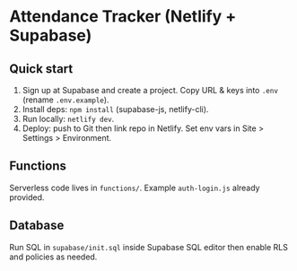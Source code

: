 # Attendance Tracker (Netlify + Supabase)

## Quick start
1. Sign up at Supabase and create a project. Copy URL & keys into `.env` (rename `.env.example`).
2. Install deps: `npm install` (supabase-js, netlify-cli).
3. Run locally: `netlify dev`.
4. Deploy: push to Git then link repo in Netlify. Set env vars in Site > Settings > Environment.

## Functions
Serverless code lives in `functions/`. Example `auth-login.js` already provided.

## Database
Run SQL in `supabase/init.sql` inside Supabase SQL editor then enable RLS and policies as needed.
